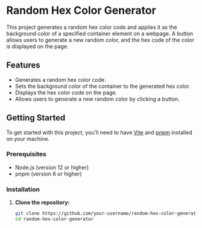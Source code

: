 # Random Hex Color Generator

This project generates a random hex color code and applies it as the background color of a specified container element on a webpage. A button allows users to generate a new random color, and the hex code of the color is displayed on the page.

## Features

- Generates a random hex color code.
- Sets the background color of the container to the generated hex color.
- Displays the hex color code on the page.
- Allows users to generate a new random color by clicking a button.

## Getting Started

To get started with this project, you'll need to have [Vite](https://vitejs.dev/) and [pnpm](https://pnpm.io/) installed on your machine.

### Prerequisites

- Node.js (version 12 or higher)
- pnpm (version 6 or higher)

### Installation

1. **Clone the repository:**

   ```bash
   git clone https://github.com/your-username/random-hex-color-generator.git
   cd random-hex-color-generator
